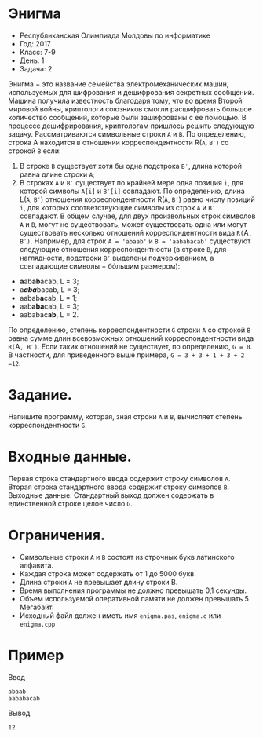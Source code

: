 # Энигма
* Республиканская Олимпиада Молдовы по информатике
* Год: 2017
* Класс: 7-9
* День: 1
* Задача: 2

Энигма − это название семейства электромеханических машин, используемых для шифрования и дешифрования секретных 
сообщений. Машина получила известность благодаря тому, что во время Второй мировой войны, криптологи союзников 
смогли расшифровать большое количество сообщений, которые были зашифрованы с ее помощью. 
В процессе дешифрирования, криптологам пришлось решить следующую задачу. Рассматриваются символьные строки `A` и `B`. По
определению, строка A находится в отношении корреспондентности R(`A`, `B′`) со строкой `B` если: 
1) В строке `B` существует хотя бы одна подстрока `B′`, длина которой равна длине строки `A`;
2) В строках `A` и `B′` существует по крайней мере одна позиция `i`, для которой символы `A[i]` и  `B′[i]` совпадают.
По определению, длина L(`A`, `B′`) отношения корреспондентности R(`A`, `B′`) равно числу позиций `i`, 
для которых соответствующие  символы из строк `A` и `B′` совпадают. В общем случае, для двух произвольных строк 
символов `A` и `B`, могут не существовать, может существовать одна или могут существовать несколько 
отношений корреспондентности вида `R(`A`, B′)`. Например, для строк `A = 'abaab'` и `B = 'aababacab'` 
существуют следующие отношения корреспондентности (в строке `B`, для наглядности, подстроки `B′` выделены подчеркиванием, 
а совпадающие символы − бóльшим размером):
* **a**ab**ab**acab, L = 3;
* a***aba***bacab, L = 3;
* aabab**a**cab, L = 1;
* aab**aba**cab, L = 3;
* aababac**ab**, L = 2.

По определению, степень корреспондентности `G` строки `A` со строкой `B` равна сумме длин всевозможных отношений 
корреспондентности вида `R(`A`, B′)`. Если таких отношений не существует, по определению, `G = 0`.
В частности, для приведенного выше примера, `G = 3 + 3 + 1 + 3 + 2 =12`.

# Задание. 
Напишите программу, которая, зная строки `A` и `B`, вычисляет степень корреспондентности `G`.

# Входные данные. 
Первая строка стандартного ввода содержит строку символов `A`.
Вторая строка стандартного ввода содержит строку символов `B`.
Выходные данные. Стандартный выход должен содержать в единственной строке целое число `G`.

# Ограничения. 
* Символьные строки `A` и `B` состоят из строчных букв латинского алфавита.
* Каждая строка может содержать от 1 до 5000 букв. 
* Длина строки `A` не превышает длину строки B. 
* Время выполнения программы не должно превышать 0,1 секунды. 
* Объем используемой оперативной памяти не должен превышать 5 Мегабайт. 
* Исходный файл должен иметь имя `enigma.pas`, `enigma.c` или `enigma.cpp`

# Пример
Ввод
```
abaab
aababacab
```

Вывод
```
12
```
